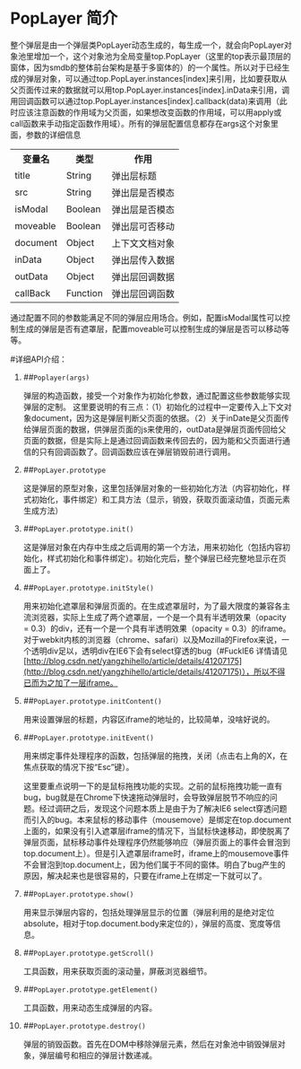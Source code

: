 # PopLayer 简介
整个弹层是由一个弹层类PopLayer动态生成的，每生成一个，就会向PopLayer对象池里增加一个，这个对象池为全局变量top.PopLayer（这里的top表示最顶层的窗体，因为smdb的整体前台架构是基于多窗体的）的一个属性。所以对于已经生成的弹层对象，可以通过top.PopLayer.instances[index]来引用，比如要获取从父页面传过来的数据就可以用top.PopLayer.instances[index].inData来引用，调用回调函数可以通过top.PopLayer.instances[index].callback(data)来调用（此时应该注意函数的作用域为父页面，如果想改变函数的作用域，可以用apply或call函数来手动指定函数作用域）。所有的弹层配置信息都存在args这个对象里面，参数的详细信息
<table >
	<tr>
    <th >变量名</th>
    <th >类型</th>
    <th >作用</th>
  </tr>
  <tr>
    <td >title</td>
    <td >String</td>
    <td >弹出层标题</td>
  </tr>
  <tr>
    <td >src</td>
    <td >String</td>
    <td >弹出层是否模态</td>
  </tr>
  <tr>
    <td >isModal</td>
    <td >Boolean</td>
    <td >弹出层是否模态</td>
  </tr>
  <tr>
    <td >moveable</td>
    <td >Boolean</td>
    <td >弹出层可否移动</td>
  </tr>
  <tr>
    <td >document</td>
    <td >Object</td>
    <td >上下文文档对象</td>
  </tr>
  <tr>
    <td >inData</td>
    <td >Object</td>
    <td >弹出层传入数据</td>
  </tr>
  <tr>
    <td >outData</td>
    <td >Object</td>
    <td >弹出层回调数据</td>
  </tr>
  <tr>
    <td >callBack</td>
    <td >Function</td>
    <td >弹出层回调函数</td>
  </tr>
</table>
通过配置不同的参数能满足不同的弹层应用场合。例如，配置isModal属性可以控制生成的弹层是否有遮罩层，配置moveable可以控制生成的弹层是否可以移动等等。

#详细API介绍：
1. ##`Poplayer(args)`

	弹层的构造函数，接受一个对象作为初始化参数，通过配置这些参数能够实现弹层的定制。
	这里要说明的有三点：（1）初始化的过程中一定要传入上下文对象document，因为这是弹层判断父页面的依据。（2）关于inDate是父页面传给弹层页面的数据，供弹层页面的js来使用的，outData是弹层页面传回给父页面的数据，但是实际上是通过回调函数来传回去的，因为能和父页面进行通信的只有回调函数了。回调函数应该在弹层销毁前进行调用。

2. ##`PopLayer.prototype`

	这是弹层的原型对象，这里包括弹层对象的一些初始化方法（内容初始化，样式初始化，事件绑定）和工具方法（显示，销毁，获取页面滚动值，页面元素生成方法）

3. ##`PopLayer.prototype.init()`

	这是弹层对象在内存中生成之后调用的第一个方法，用来初始化（包括内容初始化，样式初始化和事件绑定）。初始化完后，整个弹层已经完整地显示在页面上了。

4. ##`PopLayer.prototype.initStyle()`

	用来初始化遮罩层和弹层页面的。在生成遮罩层时，为了最大限度的兼容各主流浏览器，实际上生成了两个遮罩层，一个是一个具有半透明效果（opacity = 0.3）的div，还有一个是一个具有半透明效果（opacity = 0.3）的iframe。对于webkit内核的浏览器（chrome、safari）以及Mozilla的Firefox来说，一个透明div足以，透明div在IE6下会有select穿透的bug（#FuckIE6 详情请见 [http://blog.csdn.net/yangzhihello/article/details/41207175](http://blog.csdn.net/yangzhihello/article/details/41207175)），所以不得已而为之加了一层iframe。

6. ##`PopLayer.prototype.initContent()`

	用来设置弹层的标题，内容区iframe的地址的，比较简单，没啥好说的。

7. ##`PopLayer.prototype.initEvent()`

	用来绑定事件处理程序的函数，包括弹层的拖拽，关闭（点击右上角的X，在焦点获取的情况下按“Esc”键）。

	这里要重点说明一下的是鼠标拖拽功能的实现。之前的鼠标拖拽功能一直有bug，bug就是在Chrome下快速拖动弹层时，会导致弹层脱节不响应的问题。经过调研之后，发现这个问题本质上是由于为了解决IE6 select穿透问题而引入的bug。本来鼠标的移动事件（mousemove）是绑定在top.document上面的，如果没有引入遮罩层iframe的情况下，当鼠标快速移动，即使脱离了弹层页面，鼠标移动事件处理程序仍然能够响应（弹层页面上的事件会冒泡到top.document上）。但是引入遮罩层iframe时，iframe上的mousemove事件不会冒泡到top.document上，因为他们属于不同的窗体。明白了bug产生的原因，解决起来也是很容易的，只要在iframe上在绑定一下就可以了。

8. ##`PopLayer.prototype.show()`

	用来显示弹层内容的，包括处理弹层显示的位置（弹层利用的是绝对定位absolute，相对于top.document.body来定位的），弹层的高度、宽度等信息。

9. ##`PopLayer.prototype.getScroll()`

	工具函数，用来获取页面的滚动量，屏蔽浏览器细节。

10. ##`PopLayer.prototype.getElement()`

	工具函数，用来动态生成弹层的内容。

11. ##`PopLayer.prototype.destroy()`

	弹层的销毁函数。首先在DOM中移除弹层元素，然后在对象池中销毁弹层对象，弹层编号和相应的弹层计数递减。



